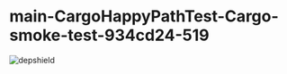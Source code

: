 # main-CargoHappyPathTest-Cargo-smoke-test-934cd24-519

![depshield](https://depshield.sonatype.org/badges/depshield-prod/main-CargoHappyPathTest-Cargo-smoke-test-934cd24-519/depshield.svg)